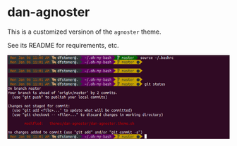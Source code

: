 # dan-agnoster

This is a customized versinon of the `agnoster` theme.

See its README for requirements, etc.

![ScreenShot](dan-agnoster-bash-sshot.png)